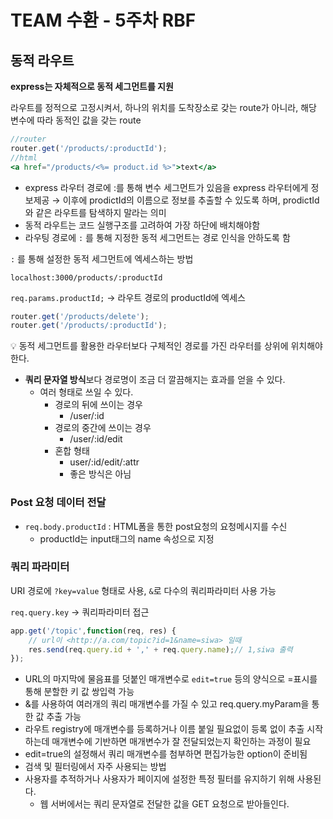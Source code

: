 # TEAM 수환 - 5주차 RBF
## 동적 라우트

**express는 자체적으로 동적 세그먼트를 지원**

라우트를 정적으로 고정시켜서, 하나의 위치를 도착장소로 갖는 route가 아니라, 해당 변수에 따라 동적인 값을 갖는 route

```jsx
//router
router.get('/products/:productId');
//html
<a href="/products/<%= product.id %>">text</a>
```

- express 라우터 경로에 :를 통해 변수 세그먼트가 있음을 express 라우터에게 정보제공
→ 이후에 prodictId의 이름으로 정보를 추출할 수 있도록 하며, prodictId와 같은 라우트를 탐색하지 말라는 의미
- 동적 라우트는 코드 실행구조를 고려하여 가장 하단에 배치해야함
- 라우팅 경로에 `:` 를 통해 지정한 동적 세그먼트는 경로 인식을 안하도록 함

`:` 를 통해 설정한 동적 세그먼트에 엑세스하는 방법

`localhost:3000/products/:productId`

`req.params.productId;` → 라우트 경로의 productId에 엑세스

```jsx
router.get('/products/delete');
router.get('/products/:productId');
```

<aside>
💡 동적 세그먼트를 활용한 라우터보다 구체적인 경로를 가진 라우터를 상위에 위치해야 한다.

</aside>

- **쿼리 문자열 방식**보다 경로명이 조금 더 깔끔해지는 효과를 얻을 수 있다.
    - 여러 형태로 쓰일 수 있다.
        - 경로의 뒤에 쓰이는 경우
            - /user/:id
        - 경로의 중간에 쓰이는 경우
            - /user/:id/edit
        - 혼합 형태
            - user/:id/edit/:attr
            - 좋은 방식은 아님

### Post 요청 데이터 전달

- `req.body.productId` : HTML폼을 통한 post요청의 요청메시지를 수신
    - productId는 input태그의 name 속성으로 지정

### 쿼리 파라미터

URI 경로에 `?key=value` 형태로 사용, `&`로 다수의 쿼리파라미터 사용 가능

`req.query.key` → 쿼리파라미터 접근

```jsx
app.get('/topic',function(req, res) {
	// url이 <http://a.com/topic?id=1&name=siwa> 일때
	res.send(req.query.id + ',' + req.query.name);// 1,siwa 출력
});
```

- URL의 마지막에 물음표를 덧붙인 매개변수로 `edit=true` 등의 양식으로 =표시를 통해 분할한 키 값 쌍입력 가능
- &를 사용하여 여러개의 쿼리 매개변수를 가질 수 있고 req.query.myParam을 통한 값 추출 가능
- 라우트 registry에 매개변수를 등록하거나 이름 붙일 필요없이 등록 없이 추출 시작하는데 매개변수에 기반하면 매개변수가 잘 전달되었는지 확인하는 과정이 필요
- edit=true의 설정해서 쿼리 매개변수를 첨부하면 편집가능한 option이 준비됨
- 검색 및 필터링에서 자주 사용되는 방법
- 사용자를 추적하거나 사용자가 페이지에 설정한 특정 필터를 유지하기 위해 사용된다.
    - 웹 서버에서는 쿼리 문자열로 전달한 값을 GET 요청으로 받아들인다.